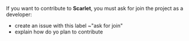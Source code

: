 If you want to contribute to **Scarlet**, you must ask for join the project as a developer:

- create an issue with this label ~"ask for join"
- explain how do yo plan to contribute